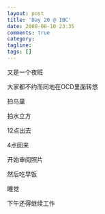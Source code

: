 ```yaml
---
layout: post
title: 'Day 20 @ IBC'
date: 2008-08-10 23:35
comments: true
category: 
tagline: 
tags: []
---
```

    

又是一个夜班

大家都不约而同地在OCD里面转悠

拍鸟巢

拍水立方

12点出去

4点回来

开始审阅照片

然后吃早饭

睡觉

下午还得继续工作
